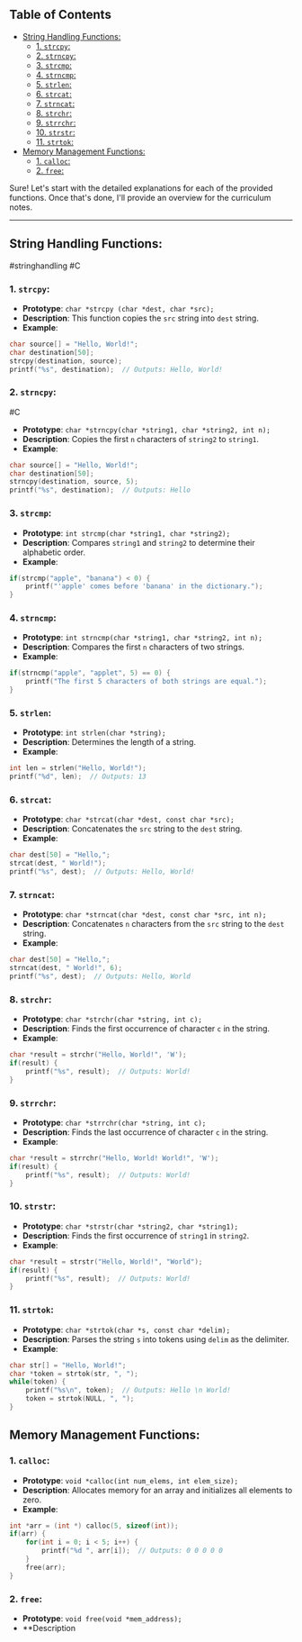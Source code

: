 ## Table of Contents

  - [String Handling Functions:](#String\Handling\Functions:)
    - [1. `strcpy`:](#1.\`strcpy`:)
    - [2. `strncpy`:](#2.\`strncpy`:)
    - [3. `strcmp`:](#3.\`strcmp`:)
    - [4. `strncmp`:](#4.\`strncmp`:)
    - [5. `strlen`:](#5.\`strlen`:)
    - [6. `strcat`:](#6.\`strcat`:)
    - [7. `strncat`:](#7.\`strncat`:)
    - [8. `strchr`:](#8.\`strchr`:)
    - [9. `strrchr`:](#9.\`strrchr`:)
    - [10. `strstr`:](#10.\`strstr`:)
    - [11. `strtok`:](#11.\`strtok`:)
  - [Memory Management Functions:](#Memory\Management\Functions:)
    - [1. `calloc`:](#1.\`calloc`:)
    - [2. `free`:](#2.\`free`:)

Sure! Let's start with the detailed explanations for each of the provided functions. Once that's done, I'll provide an overview for the curriculum notes.

---

## String Handling Functions:
#stringhandling #C
### 1. `strcpy`:
- **Prototype**: `char *strcpy (char *dest, char *src);`
- **Description**: This function copies the `src` string into `dest` string.
- **Example**:
```c
char source[] = "Hello, World!";
char destination[50];
strcpy(destination, source);
printf("%s", destination);  // Outputs: Hello, World!
```

### 2. `strncpy`:
#C
- **Prototype**: `char *strncpy(char *string1, char *string2, int n);`
- **Description**: Copies the first `n` characters of `string2` to `string1`.
- **Example**:
```c
char source[] = "Hello, World!";
char destination[50];
strncpy(destination, source, 5);
printf("%s", destination);  // Outputs: Hello
```

### 3. `strcmp`:
- **Prototype**: `int strcmp(char *string1, char *string2);`
- **Description**: Compares `string1` and `string2` to determine their alphabetic order.
- **Example**:
```c
if(strcmp("apple", "banana") < 0) {
    printf("'apple' comes before 'banana' in the dictionary.");
}
```

### 4. `strncmp`:
- **Prototype**: `int strncmp(char *string1, char *string2, int n);`
- **Description**: Compares the first `n` characters of two strings.
- **Example**:
```c
if(strncmp("apple", "applet", 5) == 0) {
    printf("The first 5 characters of both strings are equal.");
}
```

### 5. `strlen`:
- **Prototype**: `int strlen(char *string);`
- **Description**: Determines the length of a string.
- **Example**:
```c
int len = strlen("Hello, World!");
printf("%d", len);  // Outputs: 13
```

### 6. `strcat`:
- **Prototype**: `char *strcat(char *dest, const char *src);`
- **Description**: Concatenates the `src` string to the `dest` string.
- **Example**:
```c
char dest[50] = "Hello,";
strcat(dest, " World!");
printf("%s", dest);  // Outputs: Hello, World!
```

### 7. `strncat`:
- **Prototype**: `char *strncat(char *dest, const char *src, int n);`
- **Description**: Concatenates `n` characters from the `src` string to the `dest` string.
- **Example**:
```c
char dest[50] = "Hello,";
strncat(dest, " World!", 6);
printf("%s", dest);  // Outputs: Hello, World
```

### 8. `strchr`:
- **Prototype**: `char *strchr(char *string, int c);`
- **Description**: Finds the first occurrence of character `c` in the string.
- **Example**:
```c
char *result = strchr("Hello, World!", 'W');
if(result) {
    printf("%s", result);  // Outputs: World!
}
```

### 9. `strrchr`:
- **Prototype**: `char *strrchr(char *string, int c);`
- **Description**: Finds the last occurrence of character `c` in the string.
- **Example**:
```c
char *result = strrchr("Hello, World! World!", 'W');
if(result) {
    printf("%s", result);  // Outputs: World!
}
```

### 10. `strstr`:
- **Prototype**: `char *strstr(char *string2, char *string1);`
- **Description**: Finds the first occurrence of `string1` in `string2`.
- **Example**:
```c
char *result = strstr("Hello, World!", "World");
if(result) {
    printf("%s", result);  // Outputs: World!
}
```

### 11. `strtok`:
- **Prototype**: `char *strtok(char *s, const char *delim);`
- **Description**: Parses the string `s` into tokens using `delim` as the delimiter.
- **Example**:
```c
char str[] = "Hello, World!";
char *token = strtok(str, ", ");
while(token) {
    printf("%s\n", token);  // Outputs: Hello \n World!
    token = strtok(NULL, ", ");
}
```

## Memory Management Functions:

### 1. `calloc`:
- **Prototype**: `void *calloc(int num_elems, int elem_size);`
- **Description**: Allocates memory for an array and initializes all elements to zero.
- **Example**:
```c
int *arr = (int *) calloc(5, sizeof(int));
if(arr) {
    for(int i = 0; i < 5; i++) {
        printf("%d ", arr[i]);  // Outputs: 0 0 0 0 0
    }
    free(arr);
}
```

### 2. `free`:
- **Prototype**: `void free(void *mem_address);`
- **Description